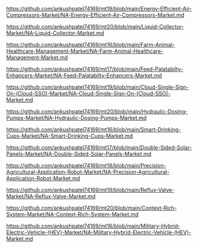 <p><a href="https://github.com/ankushpatel74169/mt19/blob/main/Energy-Efficient-Air-Compressors-Market/NA-Energy-Efficient-Air-Compressors-Market.md">https://github.com/ankushpatel74169/mt19/blob/main/Energy-Efficient-Air-Compressors-Market/NA-Energy-Efficient-Air-Compressors-Market.md</a></p><p><a href="https://github.com/ankushpatel74169/mt20/blob/main/Liquid-Collector-Market/NA-Liquid-Collector-Market.md">https://github.com/ankushpatel74169/mt20/blob/main/Liquid-Collector-Market/NA-Liquid-Collector-Market.md</a></p><p><a href="https://github.com/ankushpatel74169/mt16/blob/main/Farm-Animal-Healthcare-Management-Market/NA-Farm-Animal-Healthcare-Management-Market.md">https://github.com/ankushpatel74169/mt16/blob/main/Farm-Animal-Healthcare-Management-Market/NA-Farm-Animal-Healthcare-Management-Market.md</a></p><p><a href="https://github.com/ankushpatel74169/mt17/blob/main/Feed-Palatabilty-Enhancers-Market/NA-Feed-Palatabilty-Enhancers-Market.md">https://github.com/ankushpatel74169/mt17/blob/main/Feed-Palatabilty-Enhancers-Market/NA-Feed-Palatabilty-Enhancers-Market.md</a></p><p><a href="https://github.com/ankushpatel74169/mt19/blob/main/Cloud-Single-Sign-On-(Cloud-SSO)-Market/NA-Cloud-Single-Sign-On-(Cloud-SSO)-Market.md">https://github.com/ankushpatel74169/mt19/blob/main/Cloud-Single-Sign-On-(Cloud-SSO)-Market/NA-Cloud-Single-Sign-On-(Cloud-SSO)-Market.md</a></p><p><a href="https://github.com/ankushpatel74169/mt20/blob/main/Hydraulic-Dosing-Pumps-Market/NA-Hydraulic-Dosing-Pumps-Market.md">https://github.com/ankushpatel74169/mt20/blob/main/Hydraulic-Dosing-Pumps-Market/NA-Hydraulic-Dosing-Pumps-Market.md</a></p><p><a href="https://github.com/ankushpatel74169/mt16/blob/main/Smart-Drinking-Cups-Market/NA-Smart-Drinking-Cups-Market.md">https://github.com/ankushpatel74169/mt16/blob/main/Smart-Drinking-Cups-Market/NA-Smart-Drinking-Cups-Market.md</a></p><p><a href="https://github.com/ankushpatel74169/mt17/blob/main/Double-Sided-Solar-Panels-Market/NA-Double-Sided-Solar-Panels-Market.md">https://github.com/ankushpatel74169/mt17/blob/main/Double-Sided-Solar-Panels-Market/NA-Double-Sided-Solar-Panels-Market.md</a></p><p><a href="https://github.com/ankushpatel74169/mt18/blob/main/Precision-Agricultural-Application-Robot-Market/NA-Precision-Agricultural-Application-Robot-Market.md">https://github.com/ankushpatel74169/mt18/blob/main/Precision-Agricultural-Application-Robot-Market/NA-Precision-Agricultural-Application-Robot-Market.md</a></p><p><a href="https://github.com/ankushpatel74169/mt19/blob/main/Reflux-Valve-Market/NA-Reflux-Valve-Market.md">https://github.com/ankushpatel74169/mt19/blob/main/Reflux-Valve-Market/NA-Reflux-Valve-Market.md</a></p><p><a href="https://github.com/ankushpatel74169/mt20/blob/main/Context-Rich-System-Market/NA-Context-Rich-System-Market.md">https://github.com/ankushpatel74169/mt20/blob/main/Context-Rich-System-Market/NA-Context-Rich-System-Market.md</a></p><p><a href="https://github.com/ankushpatel74169/mt16/blob/main/Military-Hybrid-Electric-Vehicle-(HEV)-Market/NA-Military-Hybrid-Electric-Vehicle-(HEV)-Market.md">https://github.com/ankushpatel74169/mt16/blob/main/Military-Hybrid-Electric-Vehicle-(HEV)-Market/NA-Military-Hybrid-Electric-Vehicle-(HEV)-Market.md</a></p>
